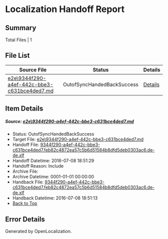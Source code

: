 # <a name='report-top'></a> Localization Handoff Report

## Summary
 Total Files | 1

## File List
 Source File | Status | Details 
 ----------- | ------ | ------- 
 [e2e\9344f290-a4ef-442c-bbe3-c631bce4ded7.md](https://github.com/OpenLocalizationTestOrg/oltest/blob/2d4f47688821e9537dad04a515dc58b779ff79f6/e2e/9344f290-a4ef-442c-bbe3-c631bce4ded7.md) | OutofSyncHandedBackSuccess | [Details](#b39b0832c337e43673909ac37b47be0a13c9ef2b1)

## Item Details
##### <a name='b39b0832c337e43673909ac37b47be0a13c9ef2b1'></a> Source: [e2e\9344f290-a4ef-442c-bbe3-c631bce4ded7.md](https://github.com/OpenLocalizationTestOrg/oltest/blob/2d4f47688821e9537dad04a515dc58b779ff79f6/e2e/9344f290-a4ef-442c-bbe3-c631bce4ded7.md)
* Status: OutofSyncHandedBackSuccess
* Target File: [e2e\9344f290-a4ef-442c-bbe3-c631bce4ded7.md](https://github.com/OpenLocalizationTestOrg/oltest-dede-fly/blob/7c7e5f3f10588590a38f843f2f278cc06335cf97/e2e/9344f290-a4ef-442c-bbe3-c631bce4ded7.md)
* Handoff File: [9344f290-a4ef-442c-bbe3-c631bce4ded7.feb82c4872ea57c5b6d51584b8dfd5deb0303ac6.de-de.xlf](https://github.com/OpenLocalizationTestOrg/olhandoff-e2e/blob/e461b88c11f499509e5b13167c6f195b0e922df9/ol-handoff/OpenLocalizationTestOrg/oltest-dede-fly/ci/ht/9344f290-a4ef-442c-bbe3-c631bce4ded7.feb82c4872ea57c5b6d51584b8dfd5deb0303ac6.de-de.xlf)
* Handoff Datetime: 2016-07-08 18:51:29
* Handoff Reason: Include
* Archive File: 
* Archive Datetime: 0001-01-01 00:00:00
* Handback File: [9344f290-a4ef-442c-bbe3-c631bce4ded7.feb82c4872ea57c5b6d51584b8dfd5deb0303ac6.de-de.xlf](https://github.com/OpenLocalizationTestOrg/olhandback-e2e/blob/987babf29012007bd883a9a008f5b6bfd52711ea/ol-handback/OpenLocalizationTestOrg/oltest-dede-fly/ci/ht/9344f290-a4ef-442c-bbe3-c631bce4ded7.feb82c4872ea57c5b6d51584b8dfd5deb0303ac6.de-de.xlf)
* Handback Datetime: 2016-07-08 18:51:13
* [Back to Top](#report-top)


## Error Details

Generated by OpenLocalization.

